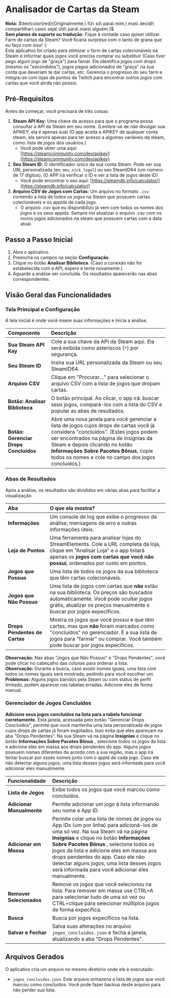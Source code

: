 # Analisador de Cartas da Steam

**Nota:** $\textcolor{red}{Originalmente,\ fiz\ só\ para\ mim,\ mas\ decidi\ compartilhar\ caso\ seja\ útil\ para\ mais\ alguém.}$ <br>**Sem planos de suporte ou tradução**. Fique à vontade caso quiser utilizar.<br>
Farm de cartas da Steam? Você ficaria surpreso com o tanto de grana que eu faço com isso! :)<br>
Este aplicativo foi criado para otimizar o farm de cartas colecionáveis na Steam e informar quais jogos você precisa comprar ou substituir (Caso tiver pego algum jogo de "graça") para famar. Ele identifica jogos com drops (mesmo os "escondidos"), jogos pagos adicionados de "graça" na sua conta que deveriam te dar cartas, etc. Gerencia o progresso do seu farm e integra-se com lojas de pontos da Twitch para encontrar outros jogos com cartas que você ainda não possui.<br>

## Pré-Requisitos

Antes de começar, você precisará de três coisas:

1.  **Steam API Key**: Uma chave de acesso para que o programa possa consultar a API da Steam em seu nome. (Lembre-se de não divulgar sua APIKEY, ela é apenas sua) (O app aceita a APIKEY de qualquer conta steam, ela servirá apenas para ter acesso a algumas variáveis da steam, como: lista de jogos dos usuários.)
    *   Você pode obter uma aqui: [https://steamcommunity.com/dev/apikey](https://steamcommunity.com/dev/apikey)
2.  **Seu Steam ID**: O identificador único da sua conta Steam. Pode ser sua URL personalizada (ex: `meu_nick_legal`) ou seu SteamID64 (um número de 17 dígitos). (O APP irá verificar o ID e ver a lista de jogos deste ID)
    *   Você pode encontrar o seu aqui: [https://steamdb.info/calculator/](https://steamdb.info/calculator/)
3.  **Arquivo CSV de Jogos com Cartas**: Um arquivo no formato `.csv` contendo a lista de todos os jogos na Steam que possuem cartas colecionáveis e os appids de cada jogo.
    *   O arquivo .csv que eu disponibilizo já vem com todos os nomes dos jogos e os seus appids. Sempre irei atualizar o arquivo .csv com os novos jogos adicionados na steam que possuem cartas com a data atual.

## Passo a Passo Inicial

1.  Abra o aplicativo.
2.  Preencha os campos na seção **Configuração**.
3.  Clique no botão **Analisar Biblioteca**. (Caso a conexão não for estabelecida com a API, espere e tente novamente.)
4.  Aguarde a análise ser concluída. Os resultados aparecerão nas abas correspondentes.

## Visão Geral das Funcionalidades

### Tela Principal e Configuração

A tela inicial é onde você insere suas informações e inicia a análise.

| Componente | Descrição |
| :--- | :--- |
| **Sua Steam API Key** | Cole a sua chave da API da Steam aqui. Ela será exibida como asteriscos (`*`) por segurança. |
| **Seu Steam ID** | Insira sua URL personalizada da Steam ou seu SteamID64. |
| **Arquivo CSV** | Clique em "Procurar..." para selecionar o arquivo CSV com a lista de jogos que dropam cartas. |
| **Botão: Analisar Biblioteca** | O botão principal. Ao clicar, o app irá: buscar seus jogos, compará-los com a lista do CSV e popular as abas de resultados. |
| **Botão: Gerenciar Drops Concluídos** | Abre uma nova janela para você gerenciar a lista de jogos cujos drops de cartas você já considera "concluídos". (Estes jogos podem ser encontrados na página de insignias da Steam e depois clicando no botão **Informações Sobre Pacotes Bônus**, copie todos os nomes e cole no campo dos jogos concluídos.) |

### Abas de Resultados

Após a análise, os resultados são divididos em várias abas para facilitar a visualização.

| Aba | O que ela mostra? |
| :--- | :--- |
| **Informações** | Um console de log que exibe o progresso da análise, mensagens de erro e outras informações úteis. |
| **Loja de Pontos** | Uma ferramenta para analisar lojas do StreamElements. Cole a URL completa da loja, clique em "Analisar Loja" e o app listará apenas os **jogos com cartas que você não possui**, ordenados por custo em pontos. |
| **Jogos que Possuo** | Uma lista de todos os jogos da sua biblioteca que têm cartas colecionáveis. |
| **Jogos que Não Possuo** | Uma lista de jogos com cartas que **não** estão na sua biblioteca. Os preços são buscados automaticamente. Você pode ocultar jogos grátis, atualizar os preços manualmente e buscar por jogos expecificos. |
| **Drops Pendentes de Cartas** | Mostra os jogos que você possui e que têm cartas, mas que **não** foram marcados como "concluídos" no gerenciador. É a sua lista de jogos para "farmar" ou comprar. Você também pode buscar por jogos expecificos. |

**Observação:** Nas abas "Jogos que Não Possuo" e "Drops Pendentes", você pode clicar no cabeçalho das colunas para ordenar a lista.<br>
**Observação:** Durante a busca, caso existir nomes iguais, uma lista com todos os nomes iguais será mostrada, pedindo para você escolher um.<br>
**Problemas:** Alguns jogos banidos pela Steam ou com status de perfil limitado, podem aparecer nas tabelas erradas. Adicione eles de forma manual.

### Gerenciador de Jogos Concluídos

**Adicione seus jogos concluídos na lista para a tabela funcionar corretamente.**
Esta janela, acessada pelo botão "Gerenciar Drops Concluídos", permite que você mantenha uma lista personalizada de jogos cujos drops de cartas já foram esgotados. Isso evita que eles apareçam na aba "Drops Pendentes".
Na sua Steam vá na página **Insignias** e clique no botão **Informações Sobre Pacotes Bônus** , selecione todos os jogos da lista e adicione eles em massa aos drops pendentes do app.
Alguns jogos possuem nomes diferentes de acordo com a sua região, mas o app irá tentar buscar por esses nomes junto com o appid de cada jogo.
Caso ele não detectar alguns jogos, uma lista desses jogos será informada para você adicionar eles manualmente.

| Funcionalidade | Descrição |
| :--- | :--- |
| **Lista de Jogos** | Exibe todos os jogos que você marcou como concluídos. |
| **Adicionar Manualmente** | Permite adicionar um jogo à lista informando seu nome e App ID. |
| **Adicionar em Massa** | Permite colar uma lista de nomes de jogos ou App IDs (um por linha) para adicioná-los de uma só vez. Na sua Steam vá na página **Insignias** e clique no botão **Informações Sobre Pacotes Bônus** , selecione todos os jogos da lista e adicione eles em massa aos drops pendentes do app. Caso ele não detectar alguns jogos, uma lista desses jogos será informada para você adicionar eles manualmente. |
| **Remover Selecionados** | Remove os jogos que você selecionou na lista. Para remover em massa use CTRL+A para selecionar tudo de uma só vez ou CTRL+clique para selecionar múltiplos jogos de forma expecifica. |
| **Busca** | Busca por jogos expecificos na lista. |
| **Salvar e Fechar** | Salva suas alterações no arquivo `jogos_concluidos.json` e fecha a janela, atualizando a aba "Drops Pendentes". |

## Arquivos Gerados

O aplicativo cria um arquivo no mesmo diretório onde ele é executado:

*   `jogos_concluidos.json`: Este arquivo armazena a lista de jogos que você marcou como concluídos. Você pode fazer backup deste arquivo para não perder sua lista.
